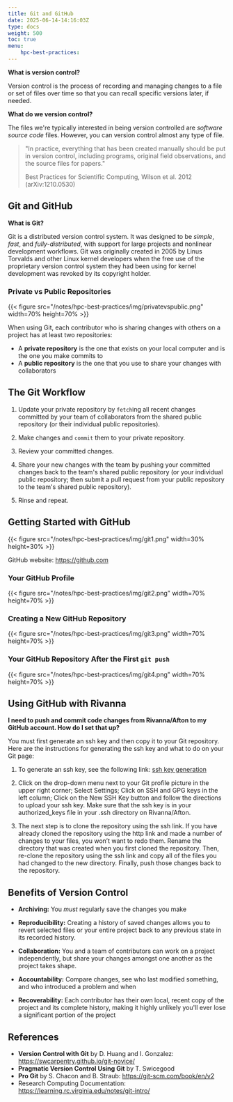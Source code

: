 ```yaml
---
title: Git and GitHub
date: 2025-06-14-14:16:03Z
type: docs 
weight: 500
toc: true
menu: 
    hpc-best-practices:
---
```


__What is version control?__

Version control is the process of recording and managing changes to a file or set of files over time so that you can recall specific versions later, if needed.

__What do we version control?__

The files we're typically interested in being version controlled are *software source code* files. However, you can version control almost any type of file.

>"In practice, everything that has been created manually should be put in version control, including programs, original field observations, and the source files for papers."
>
> Best Practices for Scientific Computing, Wilson et al. 2012 (arXiv:1210.0530)

## Git and GitHub

__What is Git?__

Git is a distributed version control system. It was designed to be *simple*, *fast*, and *fully-distributed*, with support for large projects and nonlinear development workflows. Git was originally created in 2005 by Linus Torvalds and other Linux kernel developers when the free use of the proprietary version control system they had been using for kernel development was revoked by its copyright holder.

### Private vs Public Repositories

{{< figure src="/notes/hpc-best-practices/img/privatevspublic.png" width=70% height=70% >}}

When using Git, each contributor who is sharing changes with others on a project has at least two repositories:
* A __private repository__ is the one that exists on your local computer and is the one you make commits to
* A __public repository__ is the one that you use to share your changes with collaborators

## The Git Workflow

1. Update your private repository by `fetch`ing all recent changes committed by your team of collaborators from the shared public repository (or their individual public repositories).

2. Make changes and `commit` them to your private repository.

3. Review your committed changes.

4. Share your new changes with the team by pushing your committed changes back to the team's shared public repository (or your individual public repository; then submit a pull request from your public repository to the team's shared public repository).

5. Rinse and repeat.

## Getting Started with GitHub

{{< figure src="/notes/hpc-best-practices/img/git1.png" width=30% height=30% >}}

GitHub website: https://github.com

### Your GitHub Profile

{{< figure src="/notes/hpc-best-practices/img/git2.png" width=70% height=70% >}}

### Creating a New GitHub Repository

{{< figure src="/notes/hpc-best-practices/img/git3.png" width=70% height=70% >}}

### Your GitHub Repository After the First `git push`

{{< figure src="/notes/hpc-best-practices/img/git4.png" width=70% height=70% >}}

## Using GitHub with Rivanna

__I need to push and commit code changes from Rivanna/Afton to my GitHub account. How do I set that up?__

You must first generate an ssh key and then copy it to your Git repository. Here are the instructions for generating the ssh key and what to do on your Git page:

1. To generate an ssh key, see the following link: [ssh key generation](https://www.rc.virginia.edu/userinfo/howtos/general/sshkeys/)

2. Click on the drop-down menu next to your Git profile picture in the upper right corner; Select Settings; Click on SSH and GPG keys in the left column; Click on the New SSH Key button and follow the directions to upload your ssh key. Make sure that the ssh key is in your authorized_keys file in your .ssh directory on Rivanna/Afton.

3. The next step is to clone the repository using the ssh link. If you have already cloned the repository using the http link and made a number of changes to your files, you won’t want to redo them. Rename the directory that was created when you first cloned the repository. Then, re-clone the repository using the ssh link and copy all of the files you had changed to the new directory. Finally, push those changes back to the repository.

## Benefits of Version Control

* __Archiving:__ You *must* regularly save the changes you make

* __Reproducibility:__ Creating a history of saved changes allows you to revert selected files or your entire project back to any previous state in its recorded history.

* __Collaboration:__ You and a team of contributors can work on a project independently, but share your changes amongst one another as the project takes shape.

* __Accountability:__ Compare changes, see who last modified something, and who introduced a problem and when

* __Recoverability:__ Each contributor has their own local, recent copy of the project and its complete history, making it highly unlikely you'll ever lose a significant portion of the project

## References

* __Version Control with Git__ by D. Huang and I. Gonzalez: https://swcarpentry.github.io/git-novice/
* __Pragmatic Version Control Using Git__ by T. Swicegood
* __Pro Git__ by S. Chacon and B. Straub: https://git-scm.com/book/en/v2
* Research Computing Documentation: https://learning.rc.virginia.edu/notes/git-intro/
